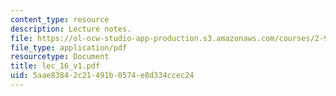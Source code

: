 ```yaml
---
content_type: resource
description: Lecture notes.
file: https://ol-ocw-studio-app-production.s3.amazonaws.com/courses/2-997-decision-making-in-large-scale-systems-spring-2004/5aae83842c21491b0574e8d334ccec24_lec_16_v1.pdf
file_type: application/pdf
resourcetype: Document
title: lec_16_v1.pdf
uid: 5aae8384-2c21-491b-0574-e8d334ccec24
---
```

